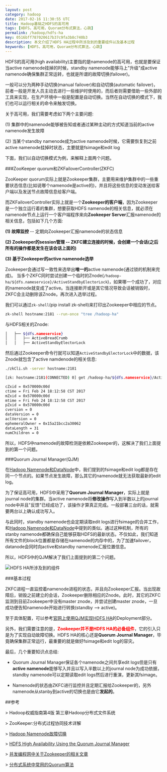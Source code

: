 ```yaml
---
layout: post
category: hadoop
date: 2017-02-16 11:30:55 UTC
title: Hadoop基础之HDFS的高可用
tags: [HDFS，高可用，Quoram分布式算法，心跳]
permalink: /hadoop/hdfs-ha
key: 0516bff787020617b37c9fa3b8c740b3 
description: 本文介绍了HDFS HA过程中所涉及到的重要组件以及基本过程
keywords: [HDFS，高可用，Quoram分布式算法，心跳]
---
```


HDFS的高可用(high availability)主要指的是namenode的高可用，也就是要保证当active namenode挂掉的时候，standby namenode能够马上"升级"成active namenode确保集群正常运转，也就是所谓的故障切换(failover)。

一般可以分为两种手动切换(manual failover)和自动切换(automatic failover)，前者一般是开发人员主动去进行一些维护时使用的，而后者则需要借助一些外部的工具来实现，在生产环境中一般是配置是自动切换。当然在自动切换的模式下，我们也可以运行相关的命令来触发切换。

关于高可用，我们需要考虑如下两个主要问题:

(1) 集群中的namenode能够被告知或者通过某种主动的方式知道当前的active namenode发生故障

(2) 当某个standby namenode成为active namenode时候，它需要恢复到之前active namenode挂掉时状态，主要就是fsimage和edit log

下面，我们以自动切换模式为例，来解释上面两个问题。

###ZooKeeper quorum和ZKFailoverController(ZKFC)

ZooKeeper quorum实际上就是Zookeeper集群，主要用来维护集群中的一些重要状态信息(比如说哪个namenode是active的)，并且将这些信息的变动发送给客户端以及发送节点故障信息给客户端。

而ZKFailoverController实际上就是一个**Zookeeper的客户端**，因为Zookeeper是一个独立运行着的集群，想要获取HDFS namenode的相关信息，就必须在namenode节点上运行一个客户端程序来向**Zookeeper Server**汇报namenode的相关信息，包括如下几个方面:

<b class="highlight">(1) 故障监控</b> -- 定期向Zookeeper汇报namenode的状态信息

<b class="highlight">(2) Zookeeper的session管理 -- ZKFC建立连接的时候，会创建一个会话(之后所有的操作都是发生在该会话上面的)</b>


<b class="highlight">(3) 基于Zookeeper的active namenode选举</b>

Zookeeper会通过写一致性来选举出**唯一的**active namenode(通过锁的机制来完成)。
当多个ZKFC同时尝试创建一个临时的Znode(`/hadoop-ha/${dfs.nameservice}/ActiveStandbyElectorLock`)，如果哪一个成功了，对应的namenode就变成了active。当连接断开或是其它情况导致会话被销毁时，ZKFC会主动删除该Znode。再次进入选举过程。

我们可以通过`zk-shell`(pip install zk-shell)来打印出Zookeeper中相应的节点。

```bash
zk-shell hostname:2181 --run-once "tree /hadoop-ha"
```

与HDFS相关的Znode:

```bash
│   ├── ${dfs.nameservice}
│   │   ├── ActiveBreadCrumb
│   │   ├── ActiveStandbyElectorLock
```

然后通过Zookeeper命令行就可以知道`ActiveStandbyElectorLock`中的数据，该Znode就包含了active namdenode的相关信息:

```bash
./zkCli.sh -server hostname:2181

[zk: hostname:2181(CONNECTED) 0] get /hadoop-ha/${dfs.nameservice}/ActiveStandbyElectorLock

cZxid = 0x570000c00d
ctime = Fri Feb 24 18:12:58 CST 2017
mZxid = 0x570000c00d
mtime = Fri Feb 24 18:12:58 CST 2017
pZxid = 0x570000c00d
cversion = 0
dataVersion = 0
aclVersion = 0
ephemeralOwner = 0x15a21bcc2a30062
dataLength = 31
numChildren = 0
```


所以，HDFS中namenode的故障检测是依赖Zookeeper的，这解决了我们上面提到的第一个问题。

###Quorum Journal Manager(QJM)

在[Hadoop Namenode和DataNode](/hadoop/namenode-datanode)中，我们提到的fsimage和edit log都是存在同一个节点的。如果节点发生故障，那么其它的namenode就无法获取最新的edit log。

为了保证高可用，HDFS中采用了**Quorum Journal Manager**，实际上就是journal node的集群。当active namenode将**修改操作**写入到半数以上的journal node中并且"反馈"已经成功了，该操作才算真正完成。一般部署三台的话，就需要两台以上确认成功写入。

与此同时，standby namenode也会定期读取edit logs进行fsimage的合并工作，和[Hadoop Namenode和DataNode](/hadoop/namenode-datanode)中提到的类似。通过这种机制，所有的stanby namenode都确保自己能够获取HDFS的最新状态。不仅如此，我们知道所有文件的block位置都是存储在namenode的内存中的，为了加速failover，datanode会同时向active和standby namenode汇报位置信息。

所以，HDFS中的QJM解决了我们上面提到的第二个问题。

![HDFS HA所涉及到的组件](http://static.zybuluo.com/jacoffee/zev7l6ixwog40eigqms16guf/image_1b9sedk4vtia1med1q4u9lm449.png)

###基本过程

ZKFC进程一直监控着namenode进程的状态，并且向Zookeeper汇报。当出现故障后，销毁之前建立的会话，Zookeeper删除相应的Znode。此时，其它的ZKFC监测到目前Zookeeper中没有master znode，并尝试创建master znode，一旦成功便告知namenode开始进行转换(standby --> active)。

至于具体配置，可以参考[官网上使用QJM实现HDFS HA](https://hadoop.apache.org/docs/stable/hadoop-project-dist/hadoop-hdfs/HDFSHighAvailabilityWithQJM.html)的Deployment部分。

另外，我们需要注意的是，<b style="color:red">Zookeeper并不是HDFS HA的必备组件</b>，它的引入只是为了实现自动故障切换。HDFS HA的核心还是**Quorum Journal Manager**，毕竟确保集群正常运行，最重要的就是做好fsimage和edit log的容灾。

最后，几个重要知识点总结:

+ Quorum Journal Manager保证各个namenode之间共享edit logs但是只有**active namenode**能够写入并且以写入半数以上的journal node为成功依据，standby namenode可以定期读取edit logs然后进行重演，更新其fsimage。

+ Namenode的状态由ZKFC进行监控并且定期汇报给Zookeeper的，另外namenode从stanby到active的切换也是由它**发起的**。

##参考

\> Hadoop权威指南第4版 第三章Hadoop分布式文件系统

\> ZooKeeper:分布式过程协同技术详解 

\> [Hadoop Namenode故障切换](http://stackoverflow.com/questions/33311585/how-does-hadoop-namenode-failover-process-works)

\> [HDFS High Availability Using the Quorum Journal Manager](https://hadoop.apache.org/docs/r2.7.2/hadoop-project-dist/hadoop-hdfs/HDFSHighAvailabilityWithQJM.html)

\> [并发编程网中关于Zookeeper的相关文章](http://ifeve.com/?x=0&y=0&s=Zookeeper)

\> [分布式系统中常用的Quorum算法](https://en.wikipedia.org/wiki/Quorum_(distributed_computing))

<b style="display:none">
\> [这TM才是技术博客，我写的这是啥](https://www.ibm.com/developerworks/cn/opensource/os-cn-hadoop-name-node/)
</b>